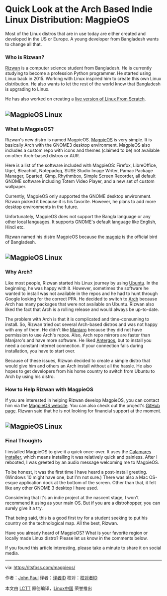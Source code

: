 Quick Look at the Arch Based Indie Linux Distribution: MagpieOS
======
Most of the Linux distros that are in use today are either created and developed in the US or Europe. A young developer from Bangladesh wants to change all that.

### Who is Rizwan?

[Rizwan][1] is a computer science student from Bangladesh. He is currently studying to become a profession Python programmer. He started using Linux back in 2015. Working with Linux inspired him to create this own Linux distribution. He also wants to let the rest of the world know that Bangladesh is upgrading to Linux.

He has also worked on creating a [live version of Linux From Scratch][2].

## ![MagpieOS Linux][3]

### What is MagpieOS?

Rizwan's new distro is named MagpieOS. [MagpieOS][4] is very simple. It is basically Arch with the GNOME3 desktop environment. MagpieOS also includes a custom repo with icons and themes (claimed to be) not available on other Arch-based distros or AUR.

Here is a list of the software included with MagpieOS: Firefox, LibreOffice, Uget, Bleachbit, Notepadqq, SUSE Studio Image Writer, Pamac Package Manager, Gparted, Gimp, Rhythmbox, Simple Screen Recorder, all default GNOME software including Totem Video Player, and a new set of custom wallpaper.

Currently, MagpieOS only supported the GNOME desktop environment. Rizwan picked it because it is his favorite. However, he plans to add more desktop environments in the future.

Unfortunately, MagpieOS does not support the Bangla language or any other local languages. It supports GNOME's default language like English, Hindi etc.

Rizwan named his distro MagpieOS because the [magpie][5] is the official bird of Bangladesh.

## ![MagpieOS Linux][6]

### Why Arch?

Like most people, Rizwan started his Linux journey by using [Ubuntu][7]. In the beginning, he was happy with it. However, sometimes the software he wanted to install was not available in the repos and he had to hunt through Google looking for the correct PPA. He decided to switch to [Arch][8] because Arch has many packages that were not available on Ubuntu. Rizwan also liked the fact that Arch is a rolling release and would always be up-to-date.

The problem with Arch is that it is complicated and time-consuming to install. So, Rizwan tried out several Arch-based distros and was not happy with any of them. He didn't like [Manjaro][9] because they did not have permission to use Arch's repos. Also, Arch repo mirrors are faster than Manjaro's and have more software. He liked [Antergos][10], but to install you need a constant internet connection. If your connection fails during installation, you have to start over.

Because of these issues, Rizwan decided to create a simple distro that would give him and others an Arch install without all the hassle. He also hopes to get developers from his home country to switch from Ubuntu to Arch by using his distro.

### How to Help Rizwan with MagpieOS

If you are interested in helping Rizwan develop MagpieOS, you can contact him via the [MagpieOS website][4]. You can also check out the project's [GitHub page][11]. Rizwan said that he is not looking for financial support at the moment.

## ![MagpieOS Linux][12]

### Final Thoughts

I installed MagpieOS to give it a quick once-over. It uses the [Calamares installer][13], which means installing it was relatively quick and painless. After I rebooted, I was greeted by an audio message welcoming me to MagpieOS.

To be honest, it was the first time I have heard a post-install greeting. (Windows 10 might have one, but I'm not sure.) There was also a Mac OS-esque application dock at the bottom of the screen. Other than that, it felt like any other GNOME 3 desktop I have used.

Considering that it's an indie project at the nascent stage, I won't recommend it using as your main OS. But if you are a distrohopper, you can surely give it a try.

That being said, this is a good first try for a student seeking to put his country on the technological map. All the best, Rizwan.

Have you already heard of MagpieOS? What is your favorite region or locally made Linux distro? Please let us know in the comments below.

If you found this article interesting, please take a minute to share it on social media.

--------------------------------------------------------------------------------

via: https://itsfoss.com/magpieos/

作者：[John Paul][a]
译者：[译者ID](https://github.com/译者ID)
校对：[校对者ID](https://github.com/校对者ID)

本文由 [LCTT](https://github.com/LCTT/TranslateProject) 原创编译，[Linux中国](https://linux.cn/) 荣誉推出

[a]: https://itsfoss.com/author/john/
[1]:https://twitter.com/Linux_Saikat
[2]:https://itsfoss.com/linux-from-scratch-live-cd/
[3]:https://itsfoss.com/wp-content/uploads/2018/01/magpieos1.jpg
[4]:http://www.magpieos.net
[5]:https://en.wikipedia.org/wiki/Magpie
[6]:https://itsfoss.com/wp-content/uploads/2018/01/magpieos2.jpg
[7]:https://www.ubuntu.com
[8]:https://www.archlinux.org
[9]:http://manjaro.org
[10]:https://antergos.com
[11]:https://github.com/Rizwan-Hasan/MagpieOS
[12]:https://itsfoss.com/wp-content/uploads/2018/01/magpieos3.png
[13]:https://calamares.io
